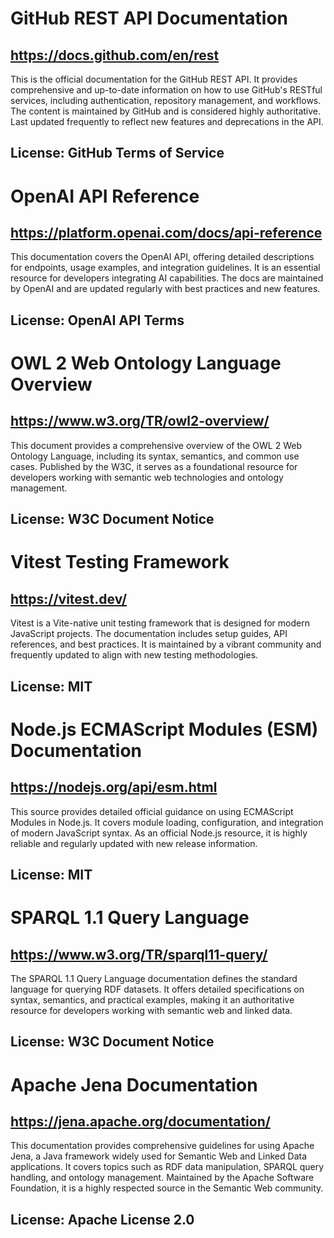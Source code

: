 # GitHub REST API Documentation
## https://docs.github.com/en/rest
This is the official documentation for the GitHub REST API. It provides comprehensive and up-to-date information on how to use GitHub's RESTful services, including authentication, repository management, and workflows. The content is maintained by GitHub and is considered highly authoritative. Last updated frequently to reflect new features and deprecations in the API.
## License: GitHub Terms of Service

# OpenAI API Reference
## https://platform.openai.com/docs/api-reference
This documentation covers the OpenAI API, offering detailed descriptions for endpoints, usage examples, and integration guidelines. It is an essential resource for developers integrating AI capabilities. The docs are maintained by OpenAI and are updated regularly with best practices and new features.
## License: OpenAI API Terms

# OWL 2 Web Ontology Language Overview
## https://www.w3.org/TR/owl2-overview/
This document provides a comprehensive overview of the OWL 2 Web Ontology Language, including its syntax, semantics, and common use cases. Published by the W3C, it serves as a foundational resource for developers working with semantic web technologies and ontology management.
## License: W3C Document Notice

# Vitest Testing Framework
## https://vitest.dev/
Vitest is a Vite-native unit testing framework that is designed for modern JavaScript projects. The documentation includes setup guides, API references, and best practices. It is maintained by a vibrant community and frequently updated to align with new testing methodologies.
## License: MIT

# Node.js ECMAScript Modules (ESM) Documentation
## https://nodejs.org/api/esm.html
This source provides detailed official guidance on using ECMAScript Modules in Node.js. It covers module loading, configuration, and integration of modern JavaScript syntax. As an official Node.js resource, it is highly reliable and regularly updated with new release information.
## License: MIT

# SPARQL 1.1 Query Language
## https://www.w3.org/TR/sparql11-query/
The SPARQL 1.1 Query Language documentation defines the standard language for querying RDF datasets. It offers detailed specifications on syntax, semantics, and practical examples, making it an authoritative resource for developers working with semantic web and linked data.
## License: W3C Document Notice

# Apache Jena Documentation
## https://jena.apache.org/documentation/
This documentation provides comprehensive guidelines for using Apache Jena, a Java framework widely used for Semantic Web and Linked Data applications. It covers topics such as RDF data manipulation, SPARQL query handling, and ontology management. Maintained by the Apache Software Foundation, it is a highly respected source in the Semantic Web community.
## License: Apache License 2.0